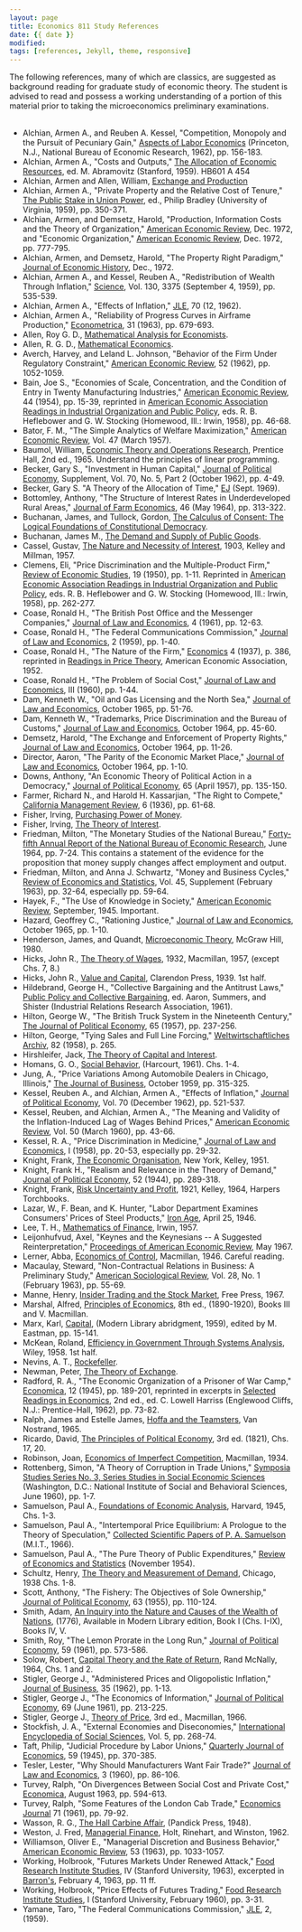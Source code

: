 ```yaml
---
layout: page
title: Economics 811 Study References
date: {{ date }}
modified:
tags: [references, Jekyll, theme, responsive]
---
```


The following references, many of which are classics, are suggested as background reading for graduate study of economic theory. The student is advised to read and possess a working understanding of a portion of this material prior to taking the microeconomics preliminary examinations.  
<br>

<ul>
  <li>Alchian, Armen A., and Reuben A. Kessel, 
    "Competition, Monopoly and the Pursuit of Pecuniary Gain," <U>Aspects of Labor 
    Economics</U> (Princeton, N.J., National Bureau of Economic Research, 1962), 
    pp. 156-183. 
  </li>
  <li>Alchian, Armen A., "Costs and Outputs," 
    <U>The Allocation of Economic Resources</U>, ed. M. Abramovitz (Stanford, 
    1959). HB601 A 454 
  </li>
  <li>Alchian, Armen and Allen, William, <U>Exchange 
    and Production</U> 
  </li>
  <li>Alchian, Armen A., "Private Property 
    and the Relative Cost of Tenure," <U>The Public Stake in Union Power</U>, 
    ed., Philip Bradley (University of Virginia, 1959), pp. 350-371. 
  </li>
  <li>Alchian, Armen, and Demsetz, Harold, 
    "Production, Information Costs and the Theory of Organization," <U>American 
    Economic Review</U>, Dec. 1972, and "Economic Organization," <U>American Economic 
    Review</U>, Dec. 1972, pp. 777-795. 
  </li>
  <li>Alchian, Armen, and Demsetz, Harold, 
    "The Property Right Paradigm," <U>Journal of Economic History</U>, Dec., 1972. 
  </li>
  <li>Alchian, Armen A., and Kessel, Reuben 
    A., "Redistribution of Wealth Through Inflation," <U>Science</U>, Vol. 130, 
    3375 (September 4, 1959), pp. 535-539. 
  </li>
  <li>Alchian, Armen A., "Effects of Inflation," 
    <U>JLE</U>, 70 (12, 1962). 
  </li>
  <li>Alchian, Armen A., "Reliability of Progress 
    Curves in Airframe Production," <U>Econometrica</U>, 31 (1963), pp. 679-693. 
  </li>
  <li>Allen, Roy G. D., <U>Mathematical Analysis 
    for Economists</U>. 
  </li>
  <li>Allen, R. G. D., <U>Mathematical Economics</U>. 
  </li>
  <li>Averch, Harvey, and Leland L. Johnson, 
    "Behavior of the Firm Under Regulatory Constraint," <U>American Economic Review</U>, 
    52 (1962), pp. 1052-1059. 
  </li>
  <li>Bain, Joe S., "Economies of Scale, Concentration, 
    and the Condition of Entry in Twenty Manufacturing Industries," <U>American 
    Economic Review</U>, 44 (1954), pp. 15-39, reprinted in <U>American Economic 
    Association Readings in Industrial Organization and Public Policy</U>, eds. 
    R. B. Heflebower and G. W. Stocking (Homewood, Ill.: Irwin, 1958), pp. 46-68.  
  </li>
  <li>Bator, F. M., "The Simple Analytics of 
    Welfare Maximization," <U>American Economic Review</U>, Vol. 47 (March 1957).  
  </li>
  <li>Baumol, William, <U>Economic Theory and 
    Operations Research</U>, Prentice Hall, 2nd ed., 1965. Understand the principles 
    of linear programming. 
  </li>
  <li>Becker, Gary S., "Investment in Human 
    Capital," <U>Journal of Political Economy</U>, Supplement, Vol. 70, No. 5, 
    Part 2 (October 1962), pp. 4-49. 
  </li>
  <li>Becker, Gary S. "A Theory of the Allocation 
    of Time," <U>EJ</U> (Sept. 1969). 
  </li>
  <li>Bottomley, Anthony, "The Structure of 
    Interest Rates in Underdeveloped Rural Areas," <U>Journal of Farm Economics</U>, 
    46 (May 1964), pp. 313-322.
  </li>
  <li>Buchanan, James, and Tullock, Gordon, 
    <U>The Calculus of Consent: The Logical Foundations of Constitutional Democracy</U>.
  </li>
  <li>Buchanan, James M., <U>The Demand and 
    Supply of Public Goods</U>. 
  </li>
  <li>Cassel, Gustav, <U>The Nature and Necessity 
    of Interest</U>, 1903, Kelley and Millman, 1957. 
  </li>
  <li>Clemens, Eli, "Price Discrimination and 
    the Multiple-Product Firm," <U>Review of Economic Studies</U>, 19 (1950), 
    pp. 1-11. Reprinted in <U>American Economic Association Readings in Industrial 
    Organization and Public Policy</U>, eds. R. B. Heflebower and G. W. Stocking 
    (Homewood, Ill.: Irwin, 1958), pp. 262-277. 
  </li>
  <li>Coase, Ronald H., "The British Post Office 
    and the Messenger Companies," <U>Journal of Law and Economics</U>, 4 (1961), 
    pp. 12-63. 
  </li>
  <li>Coase, Ronald H., "The Federal Communications 
    Commission," <U>Journal of Law and Economics</U>, 2 (1959), pp. 1-40.  
  </li>
  <li>Coase, Ronald H., "The Nature of the 
    Firm," <U>Economics</U> 4 (1937), p. 386, reprinted in <U>Readings in Price 
    Theory</U>, American Economic Association, 1952. 
  </li>
  <li>Coase, Ronald H., "The Problem of Social 
    Cost," <U>Journal of Law and Economics</U>, III (1960), pp. 1-44. 
  </li>
  <li>Dam, Kenneth W., "Oil and Gas Licensing 
    and the North Sea," <U>Journal of Law and Economics</U>, October 1965, pp. 
    51-76. 
  </li>
  <li>Dam, Kenneth W., "Trademarks, Price Discrimination 
    and the Bureau of Customs," <U>Journal of Law and Economics</U>, October 1964, 
    pp. 45-60. 
  </li>
  <li>Demsetz, Harold, "The Exchange and Enforcement 
    of Property Rights," <U>Journal of Law and Economics</U>, October 1964, pp. 
    11-26. 
  </li>
  <li>Director, Aaron, "The Parity of the Economic 
    Market Place," <U>Journal of Law and Economics</U>, October 1964, pp. 1-10. 
  </li>
  <li>Downs, Anthony, "An Economic Theory of 
    Political Action in a Democracy," <U>Journal of Political Economy</U>, 65 
    (April 1957), pp. 135-150. 
  </li>
  <li>Farmer, Richard N., and Harold H. Kassarjian, 
    "The Right to Compete," <U>California Management Review</U>, 6 (1936), pp. 
    61-68. 
  </li>
  <li>Fisher, Irving, <U>Purchasing Power of 
    Money</U>. 
  </li>
  <li>Fisher, Irving, <U>The Theory of Interest</U>. 
  </li>
  <li>Friedman, Milton, "The Monetary Studies 
    of the National Bureau," <U>Forty-fifth Annual Report of the National Bureau 
    of Economic Research</U>, June 1964, pp. 7-24. This contains a statement of 
    the evidence for the proposition that money supply changes affect employment 
    and output. 
  </li>
  <li>Friedman, Milton, and Anna J. Schwartz, 
    "Money and Business Cycles," <U>Review of Economics and Statistics</U>, Vol. 
    45, Supplement (February 1963), pp. 32-64, especially pp. 59-64. 
  </li>
  <li>Hayek, F., "The Use of Knowledge in Society," 
    <U>American Economic Review</U>, September, 1945. Important. 
  </li>
  <li>Hazard, Geoffrey C., "Rationing Justice," 
    <U>Journal of Law and Economics</U>, October 1965, pp. 1-10. 
  </li>
  <li>Henderson, James, and Quandt, <U>Microeconomic 
    Theory</U>, McGraw Hill, 1980. 
  </li>
  <li>Hicks, John R., <U>The Theory of Wages</U>, 
    1932, Macmillan, 1957, (except Chs. 7, 8.) 
  </li>
  <li>Hicks, John R., <U>Value and Capital</U>, 
    Clarendon Press, 1939. 1st half. 
  </li>
  <li>Hildebrand, George H., "Collective Bargaining 
    and the Antitrust Laws," <U>Public Policy and Collective Bargaining</U>, ed. 
    Aaron, Summers, and Shister (Industrial Relations Research Association, 1961). 
  </li>
  <li>Hilton, George W., "The British Truck 
    System in the Nineteenth Century," <U>The Journal of Political Economy</U>, 
    65 (1957), pp. 237-256. 
  </li>
  <li>Hilton, George, "Tying Sales and Full 
    Line Forcing," <U>Weltwirtschaftliches Archiv</U>, 82 (1958), p. 265.  
  </li>
  <li>Hirshleifer, Jack, <U>The Theory of Capital 
    and Interest</U>. 
  </li>
  <li>Homans, G. O., <U>Social Behavior</U>, 
    (Harcourt, 1961). Chs. 1-4. 
  </li>
  <li>Jung, A., "Price Variations Among Automobile 
    Dealers in Chicago, Illinois," <U>The Journal of Business</U>, October 1959, 
    pp. 315-325. 
  </li>
  <li>Kessel, Reuben A., and Alchian, Armen 
    A., "Effects of Inflation," <U>Journal of Political Economy</U>, Vol. 70 (December 
    1962), pp. 521-537. 
  </li>
  <li>Kessel, Reuben, and Alchian, Armen A., 
    "The Meaning and Validity of the Inflation-Induced Lag of Wages Behind Prices," 
    <U>American Economic Review</U>, Vol. 50 (March 1960), pp. 43-66. 
  </li>
  <li>Kessel, R. A., "Price Discrimination 
    in Medicine," <U>Journal of Law and Economics</U>, I (1958), pp. 20-53, especially 
    pp. 29-32. 
  </li>
  <li>Knight, Frank, <U>The Economic Organisation</U>, 
    New York, Kelley, 1951. 
  </li>
  <li>Knight, Frank H., "Realism and Relevance 
    in the Theory of Demand," <U>Journal of Political Economy</U>, 52 (1944), 
    pp. 289-318. 
  </li>
  <li>Knight, Frank, <U>Risk Uncertainty and 
    Profit</U>, 1921, Kelley, 1964, Harpers Torchbooks. 
  </li>
  <li>Lazar, W., F. Bean, and K. Hunter, "Labor 
    Department Examines Consumers' Prices of Steel Products," <U>Iron Age</U>, 
    April 25, 1946. 
  </li>
  <li>Lee, T. H., <U>Mathematics of Finance</U>, 
    Irwin, 1957. 
  </li>
  <li>Leijonhufvud, Axel, "Keynes and the Keynesians 
    -- A Suggested Reinterpretation," <U>Proceedings of American Economic Review</U>, 
    May 1967. 
  </li>
  <li>Lerner, Abba, <U>Economics of Control</U>, 
    Macmillan, 1946. Careful reading. 
  </li>
  <li>Macaulay, Steward, "Non-Contractual Relations 
    in Business: A Preliminary Study," <U>American Sociological Review</U>, Vol. 
    28, No. 1 (February 1963), pp. 55-69. 
  </li>
  <li>Manne, Henry, <U>Insider Trading and 
    the Stock Market</U>, Free Press, 1967. 
  </li>
  <li>Marshal, Alfred, <U>Principles of Economics</U>, 
    8th ed., (1890-1920), Books III and V. Macmillan. 
  </li>
  <li>Marx, Karl, <U>Capital</U>, (Modern Library 
    abridgment, 1959), edited by M. Eastman, pp. 15-141. 
  </li>
  <li>McKean, Roland, <U>Efficiency in Government 
    Through Systems Analysis</U>, Wiley, 1958. 1st half. 
  </li>
  <li>Nevins, A. T., <U>Rockefeller</U>.  
  </li>
  <li>Newman, Peter, <U>The Theory of Exchange</U>. 
  </li>
  <li>Radford, R. A., "The Economic Organization 
    of a Prisoner of War Camp," <U>Economica</U>, 12 (1945), pp. 189-201, reprinted 
    in excerpts in <U>Selected Readings in Economics</U>, 2nd ed., ed. C. Lowell 
    Harriss (Englewood Cliffs, N.J.: Prentice-Hall, 1962), pp. 73-82. 
  </li>
  <li>Ralph, James and Estelle James, <U>Hoffa 
    and the Teamsters</U>, Van Nostrand, 1965. 
  </li>
  <li>Ricardo, David, <U>The Principles of 
    Political Economy</U>, 3rd ed. (1821), Chs. 17, 20. 
  </li>
  <li>Robinson, Joan, <U>Economics of Imperfect 
    Competition</U>, Macmillan, 1934. 
  </li>
  <li>Rottenberg, Simon, "A Theory of Corruption 
    in Trade Unions," <U>Symposia Studies Series No. 3, Series Studies in Social 
    Economic Sciences</U> (Washington, D.C.: National Institute of Social and 
    Behavioral Sciences, June 1960), pp. 1-7. 
  </li>
  <li>Samuelson, Paul A., <U>Foundations of 
    Economic Analysis</U>, Harvard, 1945, Chs. 1-3. 
  </li>
  <li>Samuelson, Paul A., "Intertemporal Price 
    Equilibrium: A Prologue to the Theory of Speculation," <U>Collected Scientific 
    Papers of P. A. Samuelson</U> (M.I.T., 1966). 
  </li>
  <li>Samuelson, Paul A., "The Pure Theory 
    of Public Expenditures," <U>Review of Economics and Statistics</U> (November 
    1954). 
  </li>
  <li>Schultz, Henry, <U>The Theory and Measurement 
    of Demand</U>, Chicago, 1938 Chs. 1-8. 
  </li>
  <li>Scott, Anthony, "The Fishery: The Objectives 
    of Sole Ownership," <U>Journal of Political Economy</U>, 63 (1955), pp. 110-124. 
     </li>
  <li>Smith, Adam, <U>An Inquiry into the Nature 
    and Causes of the Wealth of Nations</U>, (1776), Available in Modern Library 
    edition, Book I (Chs. I-IX), Books IV, V. 
  </li>
  <li>Smith, Roy, "The Lemon Prorate in the 
    Long Run," <U>Journal of Political Economy</U>, 59 (1961), pp. 573-586.  
  </li>
  <li>Solow, Robert, <U>Capital Theory and 
    the Rate of Return</U>, Rand McNally, 1964, Chs. 1 and 2. 
  </li>
  <li>Stigler, George J., "Administered Prices 
    and Oligopolistic Inflation," <U>Journal of Business</U>, 35 (1962), pp. 1-13.  
  </li>
  <li>Stigler, George J., "The Economics of 
    Information," <U>Journal of Political Economy</U>, 69 (June 1961), pp. 213-225.  
  </li>
  <li>Stigler, George J., <U>Theory of Price</U>, 
    3rd ed., Macmillan, 1966. 
  </li>
  <li>Stockfish, J. A., "External Economies 
    and Diseconomies," <U>International Encyclopedia of Social Sciences</U>, Vol. 
    5, pp. 268-74. 
  </li>
  <li>Taft, Philip, "Judicial Procedure by 
    Labor Unions," <U>Quarterly Journal of Economics</U>, 59 (1945), pp. 370-385.  
  </li>
  <li>Tesler, Lester, "Why Should Manufacturers 
    Want Fair Trade?" <U>Journal of Law and Economics</U>, 3 (1960), pp. 86-106.  
  </li>
  <li>Turvey, Ralph, "On Divergences Between 
    Social Cost and Private Cost," <U>Economica</U>, August 1963, pp. 594-613.  
  </li>
  <li>Turvey, Ralph, "Some Features of the 
    London Cab Trade," <U>Economics Journal</U> 71 (1961), pp. 79-92. 
  </li>
  <li>Wasson, R. G., <U>The Hall Carbine Affair</U>, 
    (Pandick Press, 1948).
  </li>
  <li>Weston, J. Fred, <U>Managerial Finance</U>, 
    Holt, Rinehart, and Winston, 1962. 
  </li>
  <li>Williamson, Oliver E., "Managerial Discretion 
    and Business Behavior," <U>American Economic Review</U>, 53 (1963), pp. 1033-1057.  
  </li>
  <li>Working, Holbrook, "Futures Markets Under 
    Renewed Attack," <U>Food Research Institute Studies</U>, IV (Stanford University, 
    1963), excerpted in <U>Barron's</U>, February 4, 1963, pp. 11 ff. 
  </li>
  <li>Working, Holbrook, "Price Effects of 
    Futures Trading," <U>Food Research Institute Studies</U>, I (Stanford University, 
    February 1960), pp. 3-31.
  </li>
  <li>Yamane, Taro, "The Federal Communications 
    Commission," <U>JLE</U>, 2, (1959).
  </li>
</ul>